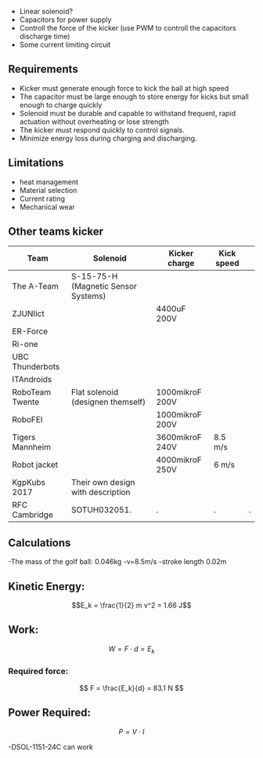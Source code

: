 
- Linear solenoid? 
- Capacitors for power supply
- Controll the force of the kicker (use PWM to controll the capacitors discharge time)
- Some current limiting circuit

## Requirements
- Kicker must generate enough force to kick the ball at high speed
- The capacitor must be large enough to store energy for kicks but small enough to charge quickly
- Solenoid must be durable and capable to withstand frequent, rapid actuation without overheating or lose strength
- The kicker must respond quickly to control signals.
- Minimize energy loss during charging and discharging. 

## Limitations
- heat management
- Material selection 
- Current rating
- Mechanical wear


## Other teams kicker 

| Team            | Solenoid                            | Kicker charge   | Kick speed |     |
| --------------- | ----------------------------------- | --------------- | ---------- | --- |
| The A-Team      | S-15-75-H (Magnetic Sensor Systems) |                 |            |     |
| ZJUNIict        |                                     | 4400uF 200V     |            |     |
| ER-Force        |                                     |                 |            |     |
| Ri-one          |                                     |                 |            |     |
| UBC Thunderbots |                                     |                 |            |     |
| ITAndroids      |                                     |                 |            |     |
| RoboTeam Twente | Flat solenoid (designen themself)   | 1000mikroF 200V |            |     |
| RoboFEI         |                                     | 1000mikroF 200V |            |     |
| Tigers Mannheim |                                     | 3600mikroF 240V | 8.5 m/s    |     |
| Robot jacket    |                                     | 4000mikroF 250V | 6 m/s      |     |
| KgpKubs 2017    |  Their own design with description  |                 |            |     |
| RFC Cambridge   | SOTUH032051.                        |.                |.           |.    |

  ## Calculations
  -The mass of the golf ball: 0.046kg
  -v=8.5m/s
  -stroke length 0.02m

  ## Kinetic Energy: 
  $$E_k = \frac{1}{2} m v^2 = 1.66 J$$
  ## Work:
  $$W = F \cdot d = E_k$$
  ### Required force: 
  $$ F = \frac{E_k}{d} = 83.1 N $$
  ## Power Required: 
  $$ P=V \cdot I $$

  -DSOL-1151-24C can work 

